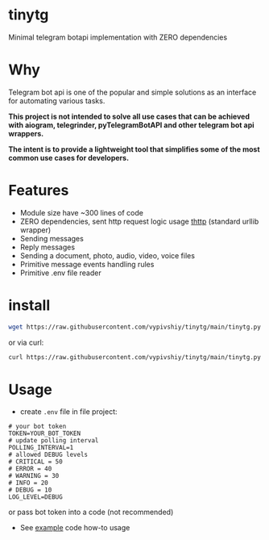# tinytg

Minimal telegram botapi implementation with ZERO dependencies

# Why

Telegram bot api is one of the popular and simple solutions as an interface for automating various tasks.

**This project is not intended to solve all use cases that can be achieved with aiogram, telegrinder, pyTelegramBotAPI 
and other telegram bot api wrappers.**

**The intent is to provide a lightweight tool that simplifies some of the most common use cases for developers.**  

# Features

- Module size have ~300 lines of code
- ZERO dependencies, sent http request logic usage [thttp](https://github.com/sesh/thttp) (standard urllib wrapper)
- Sending messages
- Reply messages
- Sending a document, photo, audio, video, voice files
- Primitive message events handling rules
- Primitive .env file reader

# install

```sh
wget https://raw.githubusercontent.com/vypivshiy/tinytg/main/tinytg.py
```

or via curl:

```sh
curl https://raw.githubusercontent.com/vypivshiy/tinytg/main/tinytg.py > tinytg.py
```

# Usage

- create `.env` file in file project:

```env
# your bot token
TOKEN=YOUR_BOT_TOKEN
# update polling interval
POLLING_INTERVAL=1
# allowed DEBUG levels
# CRITICAL = 50
# ERROR = 40
# WARNING = 30
# INFO = 20
# DEBUG = 10
LOG_LEVEL=DEBUG
```

or pass bot token into a code (not recommended)

- See [example](example.py) code how-to usage
